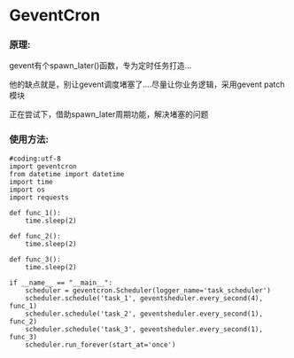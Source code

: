 # GeventCron

### 原理:
gevent有个spawn_later()函数，专为定时任务打造...  

他的缺点就是，别让gevent调度堵塞了....尽量让你业务逻辑，采用gevent patch模块

正在尝试下，借助spawn_later周期功能，解决堵塞的问题

### 使用方法:

```
#coding:utf-8
import geventcron 
from datetime import datetime
import time
import os
import requests

def func_1():
    time.sleep(2)

def func_2():
    time.sleep(2)

def func_3():
    time.sleep(2)

if __name__ == "__main__":
    scheduler = geventcron.Scheduler(logger_name='task_scheduler')
    scheduler.schedule('task_1', geventsheduler.every_second(4), func_1)
    scheduler.schedule('task_2', geventsheduler.every_second(1), func_2)
    scheduler.schedule('task_3', geventsheduler.every_second(1), func_3)
    scheduler.run_forever(start_at='once')
```
